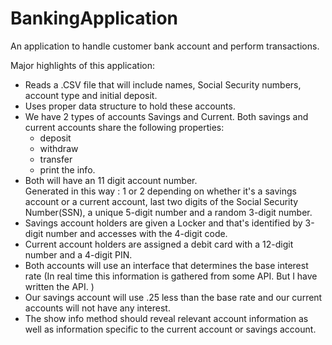 # BankingApplication
An application to handle customer bank account and perform transactions.

Major highlights of this application: 
* Reads a .CSV file that will include names, Social Security numbers, account type and initial deposit.
* Uses proper data structure to hold these accounts.
* We have 2 types of accounts Savings and Current. Both savings and current accounts share the following properties:
  - deposit    
  - withdraw  
  - transfer  
  - print the info.  
* Both will have an 11 digit account number.  
Generated in this way : 1 or 2 depending on whether it's a savings account or a current 
account, last two digits of the Social Security Number(SSN), a unique 5-digit number and a random 3-digit number.
* Savings account holders are given a Locker and that's identified by 3-digit number and accesses with the 4-digit code.  
* Current account holders are assigned a debit card with a 12-digit number and a 4-digit PIN.
* Both accounts will use an interface that determines the base interest rate (In real time this information is gathered from some API. But I have written the API. )  
* Our savings account will use .25 less than the base rate and our current accounts will not have any interest.  
* The show info method should reveal relevant account information as well as information specific to the current account or savings account.  
